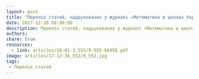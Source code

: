 ```yaml
---
layout: post
title: "Перелік статей, надрукованих у журналі «Математика в школах України» 2017 року"
date: 2017-12-20 08:00:00
description: Перелік статей, надрукованих у журналі «Математика в школах України» 2017 року
authors:
share: true
resources:
  - link: articles/18-01-3_555/9-555-66956.pdf
image: articles/17-12-36_552/9_552.jpg
tags:
 - Перелік статей
---
```

